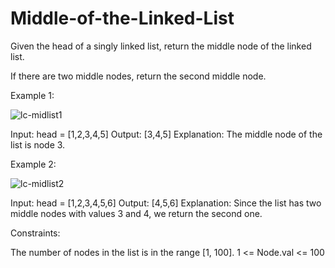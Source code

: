 # Middle-of-the-Linked-List

Given the head of a singly linked list, return the middle node of the linked list.

If there are two middle nodes, return the second middle node.

Example 1:

![lc-midlist1](https://user-images.githubusercontent.com/88260025/223756410-1cef0b91-28f2-4b2d-8d81-d4cb5cca5b8c.jpg)

Input: head = [1,2,3,4,5]
Output: [3,4,5]
Explanation: The middle node of the list is node 3.

Example 2:

![lc-midlist2](https://user-images.githubusercontent.com/88260025/223756701-e6e7a708-9852-469b-a54c-5be29c07bf83.jpg)

Input: head = [1,2,3,4,5,6]
Output: [4,5,6]
Explanation: Since the list has two middle nodes with values 3 and 4, we return the second one.
 

Constraints:

The number of nodes in the list is in the range [1, 100].
1 <= Node.val <= 100
